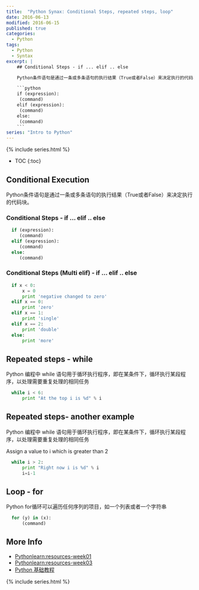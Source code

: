 ```yaml
---
title:  "Python Synax: Conditional Steps, repeated steps, loop"
date: 2016-06-13
modified: 2016-06-15
published: true
categories: 
  - Python
tags:
  - Python
  - Syntax
excerpt: |
    ## Conditional Steps - if ... elif .. else

    Python条件语句是通过一条或多条语句的执行结果（True或者False）来决定执行的代码块。

    ```python
    if (expression):
     (command)
    elif (expression):
     (command)
    else:
     (command)
    ```
series: "Intro to Python"	
---
```


 {% include series.html %}

* TOC
{:toc}

## Conditional Execution

Python条件语句是通过一条或多条语句的执行结果（True或者False）来决定执行的代码块。

### Conditional Steps - if ... elif .. else

```python
  if (expression):
     (command)
  elif (expression):
     (command)
  else:
     (command)
```

<!-- more -->

### Conditional Steps (Multi elif) - if ... elif .. else

```python
  if x < 0:
      x = 0
      print 'negative changed to zero'
  elif x == 0:
      print 'zero'
  elif x == 1:
      print 'single'
  elif x == 2:
      print 'double'
  else:
      print 'more'
```

## Repeated steps - while
Python 编程中 while 语句用于循环执行程序，即在某条件下，循环执行某段程序，以处理需要重复处理的相同任务

```python
  while i < 6:
      print "At the top i is %d" % i
```

## Repeated steps- another example

Python 编程中 while 语句用于循环执行程序，即在某条件下，循环执行某段程序，以处理需要重复处理的相同任务

  Assign a value to i which is greater than 2

```python
  while i > 2:
      print "Right now i is %d" % i
      i=i-1
```

## Loop - for
Python for循环可以遍历任何序列的项目，如一个列表或者一个字符串

```python
  for (y) in (x):
      (command)
```

## More Info
* [Pythonlearn:resources-week01](https://share.coursera.org/wiki/index.php/Pythonlearn:resources-week01)
* [Pythonlearn:resources-week03](https://share.coursera.org/wiki/index.php/Pythonlearn:resources-week03)
* [Python 基础教程](http://www.runoob.com/python/python-if-statement.html)

 {% include series.html %}

